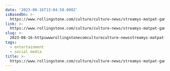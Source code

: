 ```yaml
---
date: '2023-08-16T13:04:50.000Z'
isBasedOn: >-
  https://www.rollingstone.com/culture/culture-news/streamys-matpat-game-theorists-creators-1234806533/
link: >-
  https://www.rollingstone.com/culture/culture-news/streamys-matpat-game-theorists-creators-1234806533/
slug: >-
  2023-08-16-httpswwwrollingstonecomcultureculture-newsstreamys-matpat-game-theorists-creators-1234806533
tags:
  - entertainment
  - social media
title: >-
  https://www.rollingstone.com/culture/culture-news/streamys-matpat-game-theorists-creators-1234806533/
---
```


